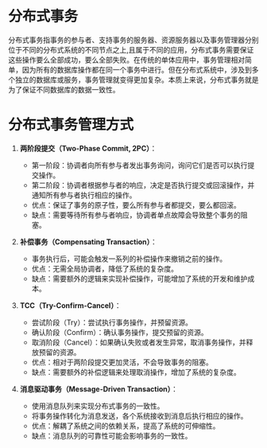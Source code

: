 # 分布式事务
分布式事务指事务的参与者、支持事务的服务器、资源服务器以及事务管理器分别位于不同的分布式系统的不同节点之上,且属于不同的应用，分布式事务需要保证这些操作要么全部成功，要么全部失败。在传统的单体应用中，事务管理相对简单，因为所有的数据库操作都在同一个事务中进行。但在分布式系统中，涉及到多个独立的数据库或服务，事务管理就变得更加复杂。本质上来说，分布式事务就是为了保证不同数据库的数据一致性。
# 分布式事务管理方式
1. **两阶段提交（Two-Phase Commit, 2PC）**：
    - 第一阶段：协调者向所有参与者发出事务询问，询问它们是否可以执行提交操作。
    - 第二阶段：协调者根据参与者的响应，决定是否执行提交或回滚操作，并通知所有参与者执行相应的操作。
    - 优点：保证了事务的原子性，要么所有参与者都提交，要么都回滚。
    - 缺点：需要等待所有参与者响应，协调者单点故障会导致整个事务的阻塞。
2. **补偿事务（Compensating Transaction）**：
    - 事务执行后，可能会触发一系列的补偿操作来撤销之前的操作。
    - 优点：无需全局协调者，降低了系统的复杂度。
    - 缺点：需要额外的逻辑来实现补偿操作，可能增加了系统的开发和维护成本。
3. **TCC（Try-Confirm-Cancel）**：
    
    - 尝试阶段（Try）：尝试执行事务操作，并预留资源。
    - 确认阶段（Confirm）：确认事务操作，提交预留的资源。
    - 取消阶段（Cancel）：如果确认失败或者发生异常，取消事务操作，并释放预留的资源。
    - 优点：相对于两阶段提交更加灵活，不会导致事务的阻塞。
    - 缺点：需要额外的补偿逻辑来处理取消操作，增加了系统的复杂度。
4. **消息驱动事务（Message-Driven Transaction）**：
    
    - 使用消息队列来实现分布式事务的一致性。
    - 将事务操作转化为消息发送，各个系统接收到消息后执行相应的操作。
    - 优点：解耦了系统之间的依赖关系，提高了系统的可伸缩性。
    - 缺点：消息队列的可靠性可能会影响事务的一致性。
  
